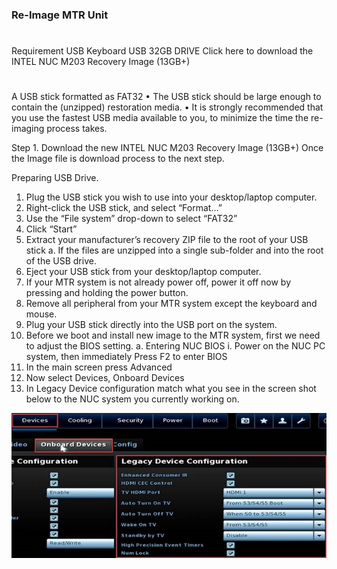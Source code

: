 ### Re-Image MTR Unit
#
Requirement
USB Keyboard
USB 32GB DRIVE
Click here to download the INTEL NUC M203 Recovery Image (13GB+)
#
A USB stick formatted as FAT32
•	The USB stick should be large enough to contain the (unzipped) restoration media.
•	It is strongly recommended that you use the fastest USB media available to you, to minimize the time the re-imaging process takes.


Step 1.
Download the new INTEL NUC M203 Recovery Image (13GB+)
Once the Image file is download process to the next step.


Preparing USB Drive.
1.	Plug the USB stick you wish to use into your desktop/laptop computer.
2.	Right-click the USB stick, and select “Format…”
3.	Use the “File system” drop-down to select “FAT32”
4.	Click “Start”
5.	Extract your manufacturer’s recovery ZIP file to the root of your USB stick
a.	If the files are unzipped into a single sub-folder and into the root of the USB drive.
6.	Eject your USB stick from your desktop/laptop computer.
7.	If your MTR system is not already power off, power it off now by pressing and holding the power button.
8.	Remove all peripheral from your MTR system except the keyboard and mouse.
9.	Plug your USB stick directly into the USB port on the system.
10.	Before we boot and install new image to the MTR system, first we need to adjust the BIOS setting.
a.	Entering NUC BIOS
i.	Power on the NUC PC system, then immediately Press F2 to enter BIOS
1.	In the main screen press Advanced
2.	Now select Devices, Onboard Devices 
3.	In Legacy Device configuration match what you see in the screen shot below to the NUC system you currently working on.

![TEST](docs/images/Bios_D.png)
